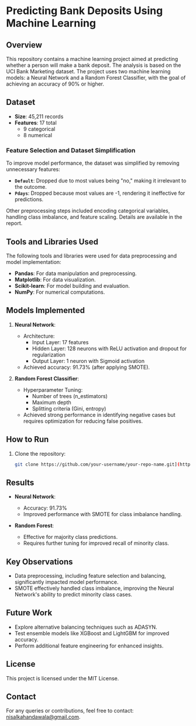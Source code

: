 # Predicting Bank Deposits Using Machine Learning

## Overview
This repository contains a machine learning project aimed at predicting whether a person will make a bank deposit. The analysis is based on the UCI Bank Marketing dataset. The project uses two machine learning models: a Neural Network and a Random Forest Classifier, with the goal of achieving an accuracy of 90% or higher.

## Dataset
- **Size**: 45,211 records
- **Features**: 17 total
  - 9 categorical
  - 8 numerical

### Feature Selection and Dataset Simplification
To improve model performance, the dataset was simplified by removing unnecessary features:
- **`Default`**: Dropped due to most values being "no," making it irrelevant to the outcome.
- **`Pdays`**: Dropped because most values are -1, rendering it ineffective for predictions.

Other preprocessing steps included encoding categorical variables, handling class imbalance, and feature scaling. Details are available in the report.

## Tools and Libraries Used
The following tools and libraries were used for data preprocessing and model implementation:
- **Pandas**: For data manipulation and preprocessing.
- **Matplotlib**: For data visualization.
- **Scikit-learn**: For model building and evaluation.
- **NumPy**: For numerical computations.

## Models Implemented
1. **Neural Network**:
   - Architecture:
     - Input Layer: 17 features
     - Hidden Layer: 128 neurons with ReLU activation and dropout for regularization
     - Output Layer: 1 neuron with Sigmoid activation
   - Achieved accuracy: 91.73% (after applying SMOTE).

2. **Random Forest Classifier**:
   - Hyperparameter Tuning:
     - Number of trees (n\_estimators)
     - Maximum depth
     - Splitting criteria (Gini, entropy)
   - Achieved strong performance in identifying negative cases but requires optimization for reducing false positives.

## How to Run
1. Clone the repository:
   ```bash
   git clone https://github.com/your-username/your-repo-name.git](https://github.com/Nisal69/Kahandawala_2330934_20231215_CM2601_ML.git
   ```

## Results
- **Neural Network**:
  - Accuracy: 91.73%
  - Improved performance with SMOTE for class imbalance handling.

- **Random Forest**:
  - Effective for majority class predictions.
  - Requires further tuning for improved recall of minority class.

## Key Observations
- Data preprocessing, including feature selection and balancing, significantly impacted model performance.
- SMOTE effectively handled class imbalance, improving the Neural Network's ability to predict minority class cases.

## Future Work
- Explore alternative balancing techniques such as ADASYN.
- Test ensemble models like XGBoost and LightGBM for improved accuracy.
- Perform additional feature engineering for enhanced insights.

## License
This project is licensed under the MIT License.

## Contact
For any queries or contributions, feel free to contact: nisalkahandawala@gmail.com.
